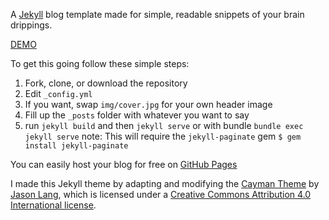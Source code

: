 A [Jekyll](https://jekyllrb.com/) blog template made for simple, readable snippets of your brain drippings.

[DEMO](http://adueck.github.io/cayman-blog/)

To get this going follow these simple steps:

1. Fork, clone, or download the repository
2. Edit <code>_config.yml</code>
3. If you want, swap `img/cover.jpg` for your own header image
3. Fill up the `_posts` folder with whatever you want to say
4. run <code>jekyll build</code> and then <code>jekyll serve</code> or with bundle <code>bundle exec jekyll serve</code>
note: This will require the `jekyll-paginate` gem `$ gem install jekyll-paginate`

You can easily host your blog for free on [GitHub Pages](https://pages.github.com/)

I made this Jekyll theme by adapting and modifying the [Cayman Theme](https://github.com/jasonlong/cayman-theme) by [Jason Lang](https://github.com/jasonlong), which is licensed under a [Creative Commons Attribution 4.0 International license](http://creativecommons.org/licenses/by/4.0/).
